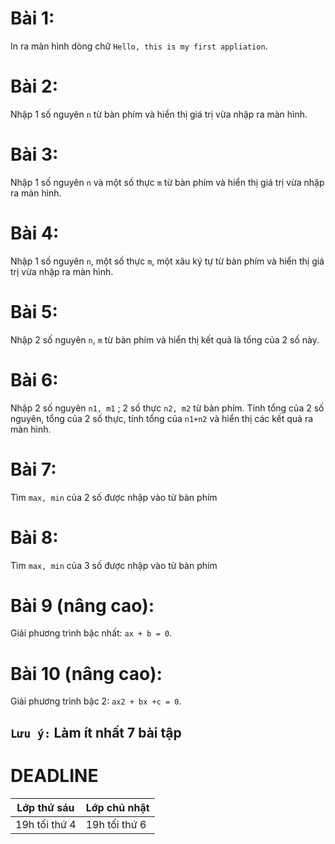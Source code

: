 # Bài 1: 
In ra màn hình dòng chữ `Hello, this is my first appliation`.
# Bài 2: 
Nhập 1 số nguyên `n` từ bàn phím và hiển thị giá trị vừa nhập ra màn hình.
# Bài 3: 
Nhập 1 số nguyên `n` và một số thực `m` từ bàn phím và hiển thị giá trị vừa nhập ra màn hình. 
# Bài 4: 
Nhập 1 số nguyên `n`, một số thực `m`, một xâu ký tự từ bàn phím và hiển thị giá trị vừa nhập ra màn hình. 
# Bài 5: 
Nhập 2 số nguyên `n`, `m` từ bàn phím và hiển thị kết quả là tổng của 2 số này. 
# Bài 6: 
Nhập 2 số nguyên `n1, m1` ; 2 số thực `n2, m2` từ bàn phím. Tính tổng của 2 số nguyên, tổng của 2 số thực, tính tổng của `n1+n2` và hiển thị các kết quả ra màn hình. 
# Bài 7: 
Tìm `max, min` của 2 số được nhập vào từ bàn phím 
# Bài 8: 
Tìm `max, min` của 3 số được nhập vào từ bàn phím 
# Bài 9 (nâng cao): 
Giải phương trình bậc nhất: `ax + b = 0`. 
# Bài 10 (nâng cao): 
Giải phương trình bậc 2: `ax2 + bx +c = 0`. 

## `Lưu ý:` Làm ít nhất 7 bài tập
# DEADLINE
Lớp thứ sáu  | Lớp chủ nhật
------------- | -------------
19h tối thứ 4  | 19h tối thứ 6
